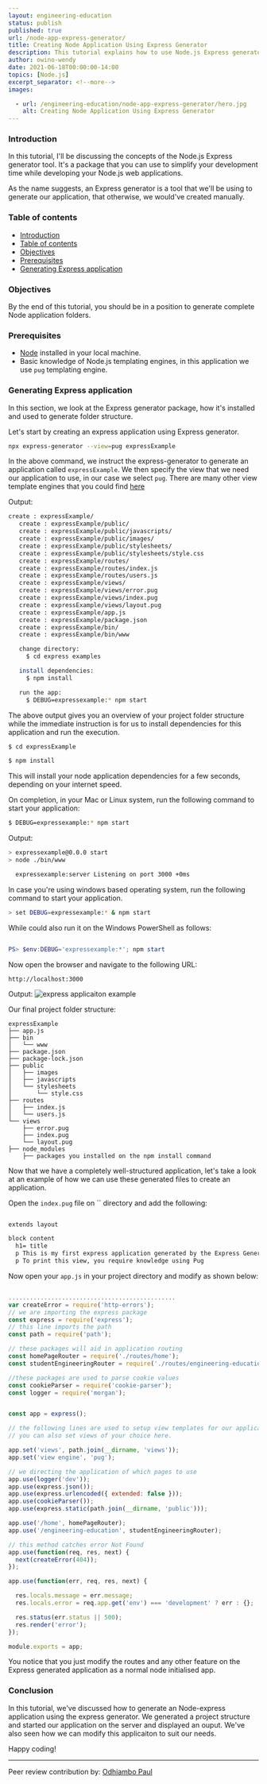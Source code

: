 ```yaml
---
layout: engineering-education
status: publish
published: true
url: /node-app-express-generator/
title: Creating Node Application Using Express Generator 
description: This tutorial explains how to use Node.js Express generator tool to create a new express application.
author: owino-wendy
date: 2021-06-18T00:00:00-14:00
topics: [Node.js]
excerpt_separator: <!--more-->
images:

  - url: /engineering-education/node-app-express-generator/hero.jpg
    alt: Creating Node Application Using Express Generator
---
```


### Introduction

In this tutorial, I'll be discussing the concepts of the Node.js Express generator tool. It's a package that you can use to simplify your development time while developing your Node.js web applications.  

As the name suggests, an Express generator is a tool that we'll be using to generate our application, that otherwise, we would've created manually.

### Table of contents

- [Introduction](#introduction)
- [Table of contents](#table-of-contents)
- [Objectives](#objectives)
- [Prerequisites](#prerequisites)
- [Generating Express application](#generating-express-application)

### Objectives

By the end of this tutorial, you should be in a position to generate complete Node application folders.  

### Prerequisites

- [Node](node.org) installed in your local machine.
- Basic knowledge of Node.js templating engines, in this application we use `pug` templating engine.

### Generating Express application

In this section, we look at the Express generator package, how it's installed and used to generate folder structure.  

Let's start by creating an express application using Express generator.  

```bash
npx express-generator --view=pug expressExample

```

In the above command, we instruct the express-generator to generate an application called `expressExample`. We then specify the view that we need our application to use, in our case we select `pug`. There are many other view template engines that you could find [here](https://expressjs.com/en/guide/using-template-engines.html)

Output:

```bash
create : expressExample/
   create : expressExample/public/
   create : expressExample/public/javascripts/
   create : expressExample/public/images/
   create : expressExample/public/stylesheets/
   create : expressExample/public/stylesheets/style.css
   create : expressExample/routes/
   create : expressExample/routes/index.js
   create : expressExample/routes/users.js
   create : expressExample/views/
   create : expressExample/views/error.pug
   create : expressExample/views/index.pug
   create : expressExample/views/layout.pug
   create : expressExample/app.js
   create : expressExample/package.json
   create : expressExample/bin/
   create : expressExample/bin/www

   change directory:
     $ cd express examples

   install dependencies:
     $ npm install

   run the app:
     $ DEBUG=expressexample:* npm start


```

The above output gives you an overview of your project folder structure while the immediate instruction is for us to install dependencies for this application and run the execution.

```bash
$ cd expressExample
```

```bash
$ npm install
```

This will install your node application dependencies for a few seconds, depending on your internet speed.  

On completion, in your Mac or Linux system, run the following command to start your application:  

```bash
$ DEBUG=expressexample:* npm start
```

Output:

```bash
> expressexample@0.0.0 start
> node ./bin/www

  expressexample:server Listening on port 3000 +0ms


```

In case you're using windows based operating system, run the following command to start your application.

```bash
> set DEBUG=expressexample:* & npm start
```

While could also run it on the Windows PowerShell as follows:  

```powershell

PS> $env:DEBUG='expressexample:*'; npm start
```

Now open the browser and navigate to the following URL:

```http
http://localhost:3000
```

Output:
![express applicaiton example](/engineering-education/node-app-express-generator/home.png)

Our final project folder structure:  

```
expressExample
├── app.js
├── bin
│   └── www
├── package.json
├── package-lock.json
├── public
│   ├── images
│   ├── javascripts
│   └── stylesheets
│       └── style.css
├── routes
│   ├── index.js
│   └── users.js
└── views
    ├── error.pug
    ├── index.pug
    └── layout.pug
├── node_modules
    ├── packages you installed on the npm install command

```

Now that we have a completely well-structured application, let's take a look at an example of how we can use these generated files to create an application.

Open the `index.pug` file on `` directory and add the following:  

```html

extends layout

block content
  h1= title
  p This is my first express application generated by the Express Generator package
  p To print this view, you require knowledge using Pug

```

Now open your `app.js` in your project directory and modify as shown below:  

```js

...............................................
var createError = require('http-errors');
// we are importing the express package
const express = require('express');
// this line imports the path
const path = require('path');

// these packages will aid in application routing
const homePageRouter = require('./routes/home');
const studentEngineeringRouter = require('./routes/engineering-education');

//these packages are used to parse cookie values
const cookieParser = require('cookie-parser');
const logger = require('morgan');


const app = express();

// the following lines are used to setup view templates for our application
// you can also set views of your choice here.

app.set('views', path.join(__dirname, 'views'));
app.set('view engine', 'pug');

// we directing the application of which pages to use
app.use(logger('dev'));
app.use(express.json());
app.use(express.urlencoded({ extended: false }));
app.use(cookieParser());
app.use(express.static(path.join(__dirname, 'public')));

app.use('/home', homePageRouter);
app.use('/engineering-education', studentEngineeringRouter);

// this method catches error Not Found
app.use(function(req, res, next) {
  next(createError(404));
});

app.use(function(err, req, res, next) {

  res.locals.message = err.message;
  res.locals.error = req.app.get('env') === 'development' ? err : {};

  res.status(err.status || 500);
  res.render('error');
});

module.exports = app;


```

You notice that you just modify the routes and any other feature on the Express generated application as a normal node initialised app.

### Conclusion

In this tutorial, we've discussed how to generate an Node-express application using the express generator. We generated a project structure and started our application on the server and displayed an ouput. We've also seen how we can modify this applicaiton to suit our needs.

Happy coding!

---
Peer review contribution by: [Odhiambo Paul](/engineering-education/authors/odhiambo-paul/)
